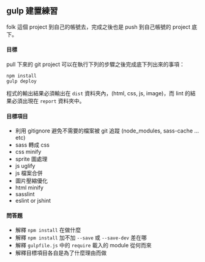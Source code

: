 ## gulp 建置練習

folk 這個 project 到自己的帳號去，完成之後也是 push 到自己帳號的 project 底下。

#### 目標

pull 下來的 git project 可以在執行下列的步驟之後完成底下列出來的事項：

```
npm install
gulp deploy
```

程式的輸出結果必須輸出在 `dist` 資料夾內，(html, css, js, image)，而 lint 的結果必須出現在 `report` 資料夾中。

#### 目標項目
- 利用 gitignore 避免不需要的檔案被 git 追蹤 (node_modules, sass-cache ... etc)
- sass 轉成 css
- css minify
- sprite 圖處理
- js uglify
- js 檔案合併
- 圖片壓縮優化
- html minify
- sasslint
- eslint or jshint

#### 問答題
- 解釋 `npm install` 在做什麼
- 解釋 `npm install` 加不加 `--save` 或 `--save-dev` 差在哪
- 解釋 `gulpfile.js` 中的 `require` 載入的 module 從何而來
- 解釋目標項目各自是為了什麼理由而做